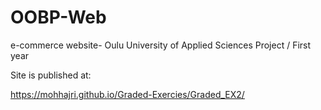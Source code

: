 # OOBP-Web
e-commerce website- Oulu University of Applied Sciences Project / First year

Site is published at:

 https://mohhajri.github.io/Graded-Exercies/Graded_EX2/

